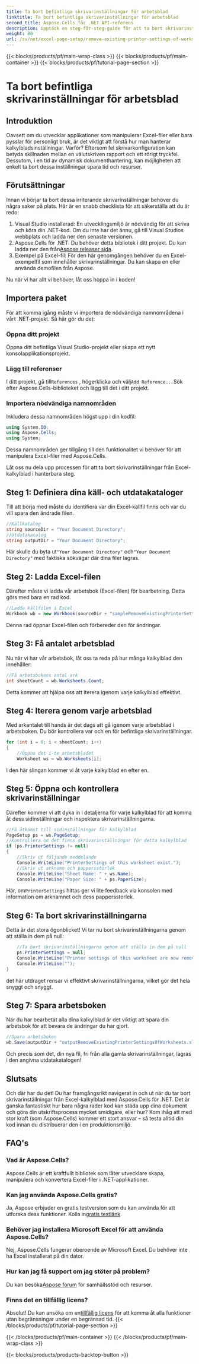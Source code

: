 ```yaml
---
title: Ta bort befintliga skrivarinställningar för arbetsblad
linktitle: Ta bort befintliga skrivarinställningar för arbetsblad
second_title: Aspose.Cells för .NET API-referens
description: Upptäck en steg-för-steg-guide för att ta bort skrivarinställningar från Excel-kalkylblad med Aspose.Cells för .NET, vilket förbättrar ditt dokuments utskriftskvalitet utan ansträngning.
weight: 80
url: /sv/net/excel-page-setup/remove-existing-printer-settings-of-worksheets/
---
```


{{< blocks/products/pf/main-wrap-class >}}
{{< blocks/products/pf/main-container >}}
{{< blocks/products/pf/tutorial-page-section >}}

# Ta bort befintliga skrivarinställningar för arbetsblad

## Introduktion

Oavsett om du utvecklar applikationer som manipulerar Excel-filer eller bara pysslar för personligt bruk, är det viktigt att förstå hur man hanterar kalkylbladsinställningar. Varför? Eftersom fel skrivarkonfiguration kan betyda skillnaden mellan en välutskriven rapport och ett rörigt tryckfel. Dessutom, i en tid av dynamisk dokumenthantering, kan möjligheten att enkelt ta bort dessa inställningar spara tid och resurser.

## Förutsättningar

Innan vi börjar ta bort dessa irriterande skrivarinställningar behöver du några saker på plats. Här är en snabb checklista för att säkerställa att du är redo:

1. Visual Studio installerad: En utvecklingsmiljö är nödvändig för att skriva och köra din .NET-kod. Om du inte har det ännu, gå till Visual Studios webbplats och ladda ner den senaste versionen.
2.  Aspose.Cells för .NET: Du behöver detta bibliotek i ditt projekt. Du kan ladda ner den från[Aspose releaser sida](https://releases.aspose.com/cells/net/).
3. Exempel på Excel-fil: För den här genomgången behöver du en Excel-exempelfil som innehåller skrivarinställningar. Du kan skapa en eller använda demofilen från Aspose.

Nu när vi har allt vi behöver, låt oss hoppa in i koden!

## Importera paket

För att komma igång måste vi importera de nödvändiga namnområdena i vårt .NET-projekt. Så här gör du det:

### Öppna ditt projekt

Öppna ditt befintliga Visual Studio-projekt eller skapa ett nytt konsolapplikationsprojekt.

### Lägg till referenser

 I ditt projekt, gå till`References` , högerklicka och välj`Add Reference...`Sök efter Aspose.Cells-biblioteket och lägg till det i ditt projekt.

### Importera nödvändiga namnområden

Inkludera dessa namnområden högst upp i din kodfil:

```csharp
using System.IO;
using Aspose.Cells;
using System;
```

Dessa namnområden ger tillgång till den funktionalitet vi behöver för att manipulera Excel-filer med Aspose.Cells.

Låt oss nu dela upp processen för att ta bort skrivarinställningar från Excel-kalkylblad i hanterbara steg.

## Steg 1: Definiera dina käll- och utdatakataloger

Till att börja med måste du identifiera var din Excel-källfil finns och var du vill spara den ändrade filen.

```csharp
//Källkatalog
string sourceDir = "Your Document Directory";
//Utdatakatalog
string outputDir = "Your Document Directory";
```

 Här skulle du byta ut`"Your Document Directory"` och`"Your Document Directory"` med faktiska sökvägar där dina filer lagras.

## Steg 2: Ladda Excel-filen

Därefter måste vi ladda vår arbetsbok (Excel-filen) för bearbetning. Detta görs med bara en rad kod.

```csharp
//Ladda källfilen i Excel
Workbook wb = new Workbook(sourceDir + "sampleRemoveExistingPrinterSettingsOfWorksheets.xlsx");
```

Denna rad öppnar Excel-filen och förbereder den för ändringar.

## Steg 3: Få antalet arbetsblad

Nu när vi har vår arbetsbok, låt oss ta reda på hur många kalkylblad den innehåller:

```csharp
//Få arbetsbokens antal ark
int sheetCount = wb.Worksheets.Count;
```

Detta kommer att hjälpa oss att iterera igenom varje kalkylblad effektivt.

## Steg 4: Iterera genom varje arbetsblad

Med arkantalet till hands är det dags att gå igenom varje arbetsblad i arbetsboken. Du bör kontrollera var och en för befintliga skrivarinställningar.

```csharp
for (int i = 0; i < sheetCount; i++)
{
    //Öppna det i-te arbetsbladet
    Worksheet ws = wb.Worksheets[i];
```

I den här slingan kommer vi åt varje kalkylblad en efter en.

## Steg 5: Öppna och kontrollera skrivarinställningar

Därefter kommer vi att dyka in i detaljerna för varje kalkylblad för att komma åt dess sidinställningar och inspektera skrivarinställningarna.

```csharp
//Få åtkomst till sidinställningar för kalkylblad
PageSetup ps = ws.PageSetup;
//Kontrollera om det finns skrivarinställningar för detta kalkylblad
if (ps.PrinterSettings != null)
{
    //Skriv ut följande meddelande
    Console.WriteLine("PrinterSettings of this worksheet exist.");
    //Skriv ut arknamn och pappersstorlek
    Console.WriteLine("Sheet Name: " + ws.Name);
    Console.WriteLine("Paper Size: " + ps.PaperSize);
```

 Här, om`PrinterSettings` hittas ger vi lite feedback via konsolen med information om arknamnet och dess pappersstorlek.

## Steg 6: Ta bort skrivarinställningarna

Detta är det stora ögonblicket! Vi tar nu bort skrivarinställningarna genom att ställa in dem på null:

```csharp
    //Ta bort skrivarinställningarna genom att ställa in dem på null
    ps.PrinterSettings = null;
    Console.WriteLine("Printer settings of this worksheet are now removed by setting it null.");
    Console.WriteLine("");
}
```

det här utdraget rensar vi effektivt skrivarinställningarna, vilket gör det hela snyggt och snyggt.

## Steg 7: Spara arbetsboken

När du har bearbetat alla dina kalkylblad är det viktigt att spara din arbetsbok för att bevara de ändringar du har gjort.

```csharp
//Spara arbetsboken
wb.Save(outputDir + "outputRemoveExistingPrinterSettingsOfWorksheets.xlsx");
```

Och precis som det, din nya fil, fri från alla gamla skrivarinställningar, lagras i den angivna utdatakatalogen!

## Slutsats

Och där har du det! Du har framgångsrikt navigerat in och ut när du tar bort skrivarinställningar från Excel-kalkylblad med Aspose.Cells för .NET. Det är ganska fantastiskt hur bara några rader kod kan städa upp dina dokument och göra din utskriftsprocess mycket smidigare, eller hur? Kom ihåg att med stor kraft (som Aspose.Cells) kommer ett stort ansvar – så testa alltid din kod innan du distribuerar den i en produktionsmiljö.

## FAQ's

### Vad är Aspose.Cells?  
Aspose.Cells är ett kraftfullt bibliotek som låter utvecklare skapa, manipulera och konvertera Excel-filer i .NET-applikationer.

### Kan jag använda Aspose.Cells gratis?  
Ja, Aspose erbjuder en gratis testversion som du kan använda för att utforska dess funktioner. Kolla in[gratis testlänk](https://releases.aspose.com/).

### Behöver jag installera Microsoft Excel för att använda Aspose.Cells?  
Nej, Aspose.Cells fungerar oberoende av Microsoft Excel. Du behöver inte ha Excel installerat på din dator.

### Hur kan jag få support om jag stöter på problem?  
 Du kan besöka[Aspose forum](https://forum.aspose.com/c/cells/9) för samhällsstöd och resurser.

### Finns det en tillfällig licens?  
 Absolut! Du kan ansöka om en[tillfällig licens](https://purchase.aspose.com/temporary-license/) för att komma åt alla funktioner utan begränsningar under en begränsad tid.
{{< /blocks/products/pf/tutorial-page-section >}}

{{< /blocks/products/pf/main-container >}}
{{< /blocks/products/pf/main-wrap-class >}}

{{< blocks/products/products-backtop-button >}}
